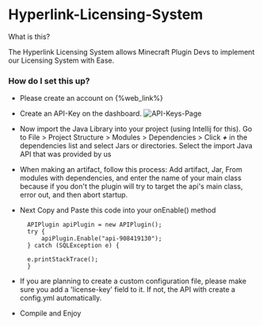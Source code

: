# Hyperlink-Licensing-System

What is this?

The Hyperlink Licensing System allows Minecraft Plugin Devs to implement our Licensing System with Ease.


### How do I set this up?

- Please create an account on {%web_link%}

- Create an API-Key on the dashboard. 
![API-Keys-Page](https://user-images.githubusercontent.com/71306750/138485996-469d5113-9ff5-42bb-a457-ae0f6022b177.png)

- Now import the Java Library into your project (using Intellij for this). Go to File > Project Structure > Modules > Dependencies > Click ***+*** in the dependencies list and select Jars or directories. Select the import Java API that was provided by us

- When making an artifact, follow this process: Add artifact, Jar, From modules with dependencies, and enter the name of your main class because if you don't the plugin will try to target the api's main class, error out, and then abort startup.

- Next Copy and Paste this code into your onEnable() method

        APIPlugin apiPlugin = new APIPlugin();
        try {
            apiPlugin.Enable("api-908419130");
        } catch (SQLException e) {
       
        e.printStackTrace();
        }
        
        
- If you are planning to create a custom configuration file, please make sure you add a 'license-key' field to it. If not, the API with create a config.yml automatically.

- Compile and Enjoy

